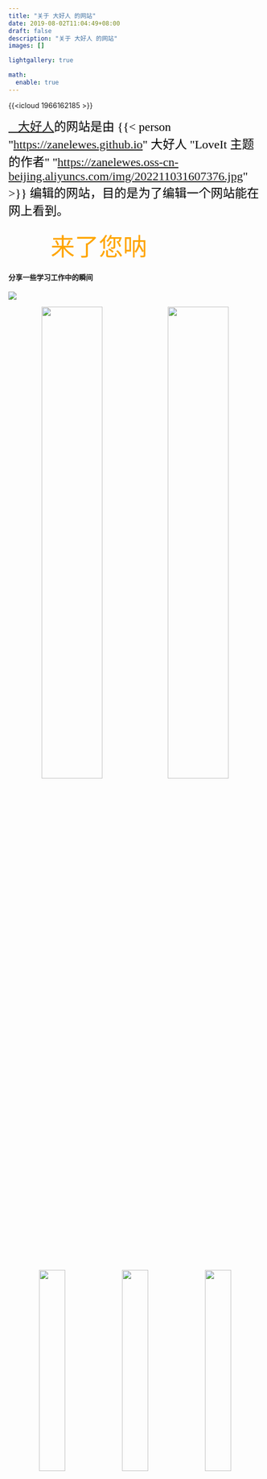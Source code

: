 ```yaml
---
title: "关于 大好人 的网站"
date: 2019-08-02T11:04:49+08:00
draft: false
description: "关于 大好人 的网站"
images: []

lightgallery: true

math:
  enable: true
---
```

{{<icloud 1966162185 >}}

<font face="kaiti" color=black size=5>[🦹大好人](https://zanelewes.github.io/loveit/)的网站是由 {{< person "https://zanelewes.github.io" 大好人 "LoveIt 主题的作者" "https://zanelewes.oss-cn-beijing.aliyuncs.com/img/202211031607376.jpg" >}} 编辑的网站，目的是为了编辑一个网站能在网上看到。</font>  
<br>
&emsp;&emsp;&emsp;&emsp;&emsp;&emsp;<font face="kaiti" color=orange size=20>来了您呐</font>  





#### 分享一些学习工作中的瞬间
![](https://zanelewes.oss-cn-beijing.aliyuncs.com/img/202211071728141.jpg)  

<div align="center">
   <img src="https://zanelewes.oss-cn-beijing.aliyuncs.com/img/202211071728134.jpg"  width=49%> <img src="https://zanelewes.oss-cn-beijing.aliyuncs.com/img/202211071728139.jpg" width=49%> 
</div>

<div align="center">
   <img src="https://zanelewes.oss-cn-beijing.aliyuncs.com/img/202211071728136.jpg"  width=32%> <img src="https://zanelewes.oss-cn-beijing.aliyuncs.com/img/202211071728137.jpg" width=32%> <img src="https://zanelewes.oss-cn-beijing.aliyuncs.com/img/202211071728140.jpg" width=32%>
</div>
